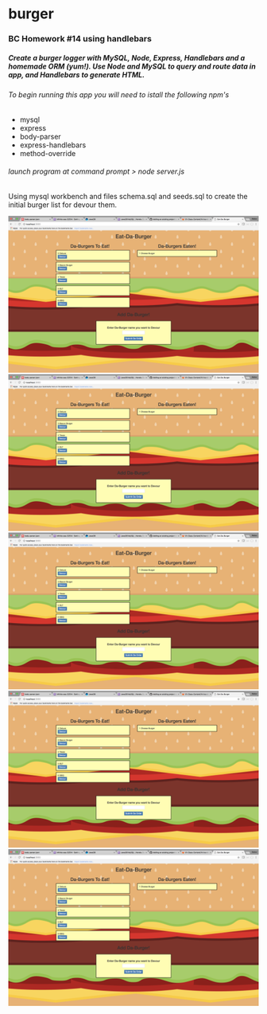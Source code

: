 # burger

### BC Homework #14 using handlebars 
##### Create a burger logger with MySQL, Node, Express, Handlebars and a homemade ORM (yum!).  Use Node and MySQL to query and route data in app, and Handlebars to generate HTML. 
###### To begin running this app you will need to istall the following npm's
* mysql
* express
* body-parser
* express-handlebars
* method-override

###### launch program at command prompt > node server.js

Using mysql workbench and files schema.sql and seeds.sql to create the initial burger list for devour them. 

![initial start](/screenshots/wedsite_start.png)
![initial start](/screenshots/wedsite_start.png)
![initial start](/screenshots/wedsite_start.png)
![initial start](/screenshots/wedsite_start.png)
![initial start](/screenshots/wedsite_start.png)
